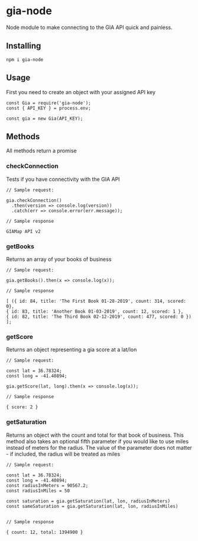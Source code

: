 # gia-node

Node module to make connecting to the GIA API quick and painless.

## Installing

`npm i gia-node`

## Usage

First you need to create an object with your assigned API key

```
const Gia = require('gia-node');
const { API_KEY } = process.env;

const gia = new Gia(API_KEY);

```

## Methods

All methods return a promise

### checkConnection

Tests if you have connectivity with the GIA API

```
// Sample request:

gia.checkConnection()
  .then(version => console.log(version))
  .catch(err => console.error(err.message));

// Sample response

GIAMap API v2
```

### getBooks

Returns an array of your books of business

```
// Sample request:

gia.getBooks().then(x => console.log(x));

// Sample response

[ ({ id: 84, title: 'The First Book 01-28-2019', count: 314, scored: 0},
{ id: 83, title: 'Another Book 01-03-2019', count: 12, scored: 1 },
{ id: 82, title: 'The Third Book 02-12-2019', count: 477, scored: 0 }) ];

```

### getScore

Returns an object representing a gia score at a lat/lon

```
// Sample request:

const lat = 36.78324;
const long = -41.40894;

gia.getScore(lat, long).then(x => console.log(x));

// Sample response

{ score: 2 }

```

### getSaturation

Returns an object with the count and total for that book of business. This method also takes an optional fifth parameter if you would like to use miles instead of meters for the radius. The value of the parameter does not matter - if included, the radius will be treated as miles

```
// Sample request:

const lat = 36.78324;
const long = -41.40894;
const radiusInMeters = 90567.2;
const radiusInMiles = 50

const saturation = gia.getSaturation(lat, lon, radiusInMeters)
const sameSaturation = gia.getSaturation(lat, lon, radiusInMiles)


// Sample response

{ count: 12, total: 1394900 }

```
